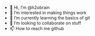 - 👋 Hi, I’m @h2obrain
- 👀 I’m interested in making things work
- 🌱 I’m currently learning the basics of git
- 💞️ I’m looking to collaborate on stuff
- 📫 How to reach me github

<!---
h2obrain/h2obrain is a ✨ special ✨ repository because its `README.md` (this file) appears on your GitHub profile.
You can click the Preview link to take a look at your changes.
--->
